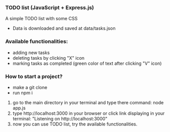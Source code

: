 ###  TODO list (JavaScript + Express.js)

A simple TODO list with some CSS

- Data is downloaded and saved at data/tasks.json

###  Available functionalities:
- adding new tasks
- deleting tasks by clicking "X" icon
- marking tasks as completed (green color of text after clicking "V" icon)


###  How to start a project?
- make a git clone
- run npm i


1. go to the main directory in your terminal and type there command: node app.js
2. type http://localhost:3000 in your browser or click link displaying in your terminal: "Listening on http://localhost:3000"
3. now you can use TODO list, try the available functionalities.
